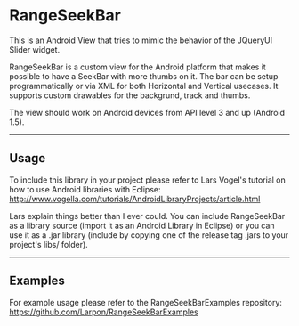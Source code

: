 # RangeSeekBar

This is an Android View that tries to mimic the behavior of the JQueryUI Slider widget.

RangeSeekBar is a custom view for the Android platform that makes it possible to have a SeekBar with more thumbs on it. The bar can be setup programmatically or via XML for both Horizontal and Vertical usecases. It supports custom drawables for the backgrund, track and thumbs.

The view should work on Android devices from API level 3 and up (Android 1.5).

---
## Usage
To include this library in your project please refer to Lars Vogel's tutorial on how to use Android libraries with Eclipse:
http://www.vogella.com/tutorials/AndroidLibraryProjects/article.html

Lars explain things better than I ever could. You can include RangeSeekBar as a library source (import it as an Android Library in Eclipse) or you can use it as a .jar library (include by copying one of the release tag .jars to your project's libs/ folder).

---
## Examples

For example usage please refer to the RangeSeekBarExamples repository:
https://github.com/Larpon/RangeSeekBarExamples
